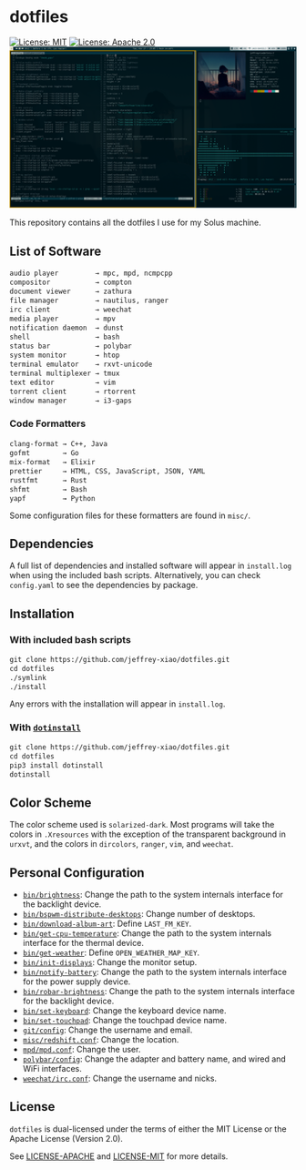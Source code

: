 # dotfiles

[![License: MIT](https://img.shields.io/badge/License-MIT-yellow.svg)](https://opensource.org/licenses/MIT)
[![License: Apache 2.0](https://img.shields.io/badge/License-Apache%202.0-blue.svg)](https://opensource.org/licenses/Apache-2.0)
![Busy Screen](screenshots/busy.png)

This repository contains all the dotfiles I use for my Solus machine.

## List of Software

```
audio player         → mpc, mpd, ncmpcpp
compositor           → compton
document viewer      → zathura
file manager         → nautilus, ranger
irc client           → weechat
media player         → mpv
notification daemon  → dunst
shell                → bash
status bar           → polybar
system monitor       → htop
terminal emulator    → rxvt-unicode
terminal multiplexer → tmux
text editor          → vim
torrent client       → rtorrent
window manager       → i3-gaps
```

### Code Formatters

```
clang-format → C++, Java
gofmt        → Go
mix-format   → Elixir
prettier     → HTML, CSS, JavaScript, JSON, YAML
rustfmt      → Rust
shfmt        → Bash
yapf         → Python
```

Some configuration files for these formatters are found in `misc/`.

## Dependencies

A full list of dependencies and installed software will appear in `install.log` when using the
included bash scripts. Alternatively, you can check `config.yaml` to see the dependencies by
package.

## Installation

### With included bash scripts

```
git clone https://github.com/jeffrey-xiao/dotfiles.git
cd dotfiles
./symlink
./install
```

Any errors with the installation will appear in `install.log`.

### With [`dotinstall`](https://github.com/jeffrey-xiao/dotinstall)

```
git clone https://github.com/jeffrey-xiao/dotfiles.git
cd dotfiles
pip3 install dotinstall
dotinstall
```

## Color Scheme

The color scheme used is `solarized-dark`. Most programs will take the colors in `.Xresources` with
the exception of the transparent background in `urxvt`, and the colors in `dircolors`, `ranger`,
`vim`, and `weechat`.

## Personal Configuration

- [`bin/brightness`](bin/brightness): Change the path to the system internals interface for the
  backlight device.
- [`bin/bspwm-distribute-desktops`](bin/bspwm-distribute-desktops): Change number of desktops.
- [`bin/download-album-art`](bin/download-album-art): Define `LAST_FM_KEY`.
- [`bin/get-cpu-temperature`](bin/get-cpu-temperature): Change the path to the system internals
  interface for the thermal device.
- [`bin/get-weather`](bin/get-weather): Define `OPEN_WEATHER_MAP_KEY`.
- [`bin/init-displays`](bin/init-displays): Change the monitor setup.
- [`bin/notify-battery`](bin/notify-battery): Change the path to the system internals interface for
  the power supply device.
- [`bin/robar-brightness`](bin/robar-brightness): Change the path to the system internals interface
  for the backlight device.
- [`bin/set-keyboard`](bin/toggle-keyboard): Change the keyboard device name.
- [`bin/set-touchpad`](bin/toggle-touchpad): Change the touchpad device name.
- [`git/config`](git/.gitconfig): Change the username and email.
- [`misc/redshift.conf`](misc/redshift.conf): Change the location.
- [`mpd/mpd.conf`](mpd/mpd.conf): Change the user.
- [`polybar/config`](polybar/config): Change the adapter and battery name, and wired and WiFi
  interfaces.
- [`weechat/irc.conf`](weechat/irc.conf): Change the username and nicks.

## License

`dotfiles` is dual-licensed under the terms of either the MIT License or the Apache License
(Version 2.0).

See [LICENSE-APACHE](LICENSE-APACHE) and [LICENSE-MIT](LICENSE-MIT) for more details.
